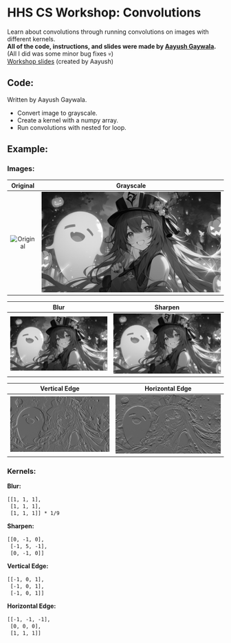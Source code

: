 # HHS CS Workshop: Convolutions
Learn about convolutions through running convolutions on images with different kernels.  
**All of the code, instructions, and slides were made by [Aayush Gaywala](https://github.com/cqtqlyst).** (All I did was some minor bug fixes :skull:)  
[Workshop slides](https://github.com/BaroqueObama/hhs-ws-convolutions/blob/main/GM8.pdf) (created by Aayush)  
## Code:
Written by Aayush Gaywala.
- Convert image to grayscale.
- Create a kernel with a numpy array.
- Run convolutions with nested for loop.
## Example:
### Images:
|                 Original                |                   Grayscale                   |
|:---------------------------------------:|:---------------------------------------------:|
| ![Original](sample_images/original.png) | ![ Grayscale ]( sample_images/grayscale.png ) |  

|                  Blur                  |                   Sharpen                   |
|:-----------------------------------------:|:---------------------------------------------:|
| ![ Blurred ]( sample_images/blurred.png ) | ![ Sharpened ]( sample_images/sharpen.png ) |  

|                   Vertical Edge                  |                   Horizontal Edge                   |
|:------------------------------------------------:|:---------------------------------------------------:|
| ![ Vertical Edge](  sample_images/vertedge.png ) | ![ Horizontal Edge ]( sample_images/horizedge.png ) |  

### Kernels:
**Blur:**  
```
[[1, 1, 1],
 [1, 1, 1],
 [1, 1, 1]] * 1/9
```
**Sharpen:**  
```
[[0, -1, 0],
 [-1, 5, -1],
 [0, -1, 0]]
```
**Vertical Edge:**  
```
[[-1, 0, 1],
 [-1, 0, 1],
 [-1, 0, 1]]
```
**Horizontal Edge:**  
```
[[-1, -1, -1],
 [0, 0, 0],
 [1, 1, 1]]
```
